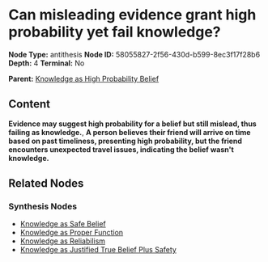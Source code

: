 # Can misleading evidence grant high probability yet fail knowledge?

**Node Type:** antithesis
**Node ID:** 58055827-2f56-430d-b599-8ec3f17f28b6
**Depth:** 4
**Terminal:** No

**Parent:** [Knowledge as High Probability Belief](knowledge-as-high-probability-belief-synthesis-cabc363a-33a7-4f2c-9738-4031072ac817.md)

## Content

**Evidence may suggest high probability for a belief but still mislead, thus failing as knowledge.**, **A person believes their friend will arrive on time based on past timeliness, presenting high probability, but the friend encounters unexpected travel issues, indicating the belief wasn't knowledge.**

## Related Nodes

### Synthesis Nodes

- [Knowledge as Safe Belief](knowledge-as-safe-belief-synthesis-6a51ae08-6267-4ecb-9c46-b426e7864b68.md)
- [Knowledge as Proper Function](knowledge-as-proper-function-synthesis-8fe02cf9-e0aa-47d9-a719-a154b86ff2d6.md)
- [Knowledge as Reliabilism](knowledge-as-reliabilism-synthesis-785f66cf-db13-4fe3-9e6b-c22e5939e9f9.md)
- [Knowledge as Justified True Belief Plus Safety](knowledge-as-justified-true-belief-plus-safety-synthesis-7e62a69c-cf3f-4ae7-8c3b-d6754dc9e97d.md)
